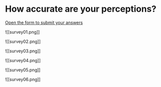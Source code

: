 <script src="/course_dv/presentation.js"></script>
# How accurate are your perceptions?

[Open the form to submit your answers]([https://forms.gle/sVy5j3SyriUgonV4A](https://forms.gle/sVy5j3SyriUgonV4A))

![[survey01.png]]

![[survey02.png]]

![[survey03.png]]

![[survey04.png]]

![[survey05.png]]

![[survey06.png]]

